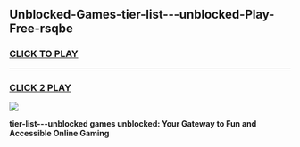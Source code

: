 
## Unblocked-Games-tier-list---unblocked-Play-Free-rsqbe
<h3>
<a href="https://premium76.site?title=tier-list---unblocked&ref=21A">CLICK TO PLAY</a></h3>
<hr>

<h3>
<a href="https://premium76.site?title=tier-list---unblocked&ref=21A">CLICK 2 PLAY</a>
  
</h3>

<a href="https://premium76.site?title=tier-list---unblocked&ref=21A"><img src="https://clearcache.store/games.png"></a>


**tier-list---unblocked games unblocked: Your Gateway to Fun and Accessible Online Gaming**
